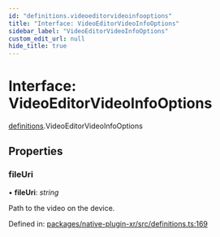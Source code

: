 ```yaml
---
id: "definitions.videoeditorvideoinfooptions"
title: "Interface: VideoEditorVideoInfoOptions"
sidebar_label: "VideoEditorVideoInfoOptions"
custom_edit_url: null
hide_title: true
---
```


# Interface: VideoEditorVideoInfoOptions

[definitions](../modules/definitions.md).VideoEditorVideoInfoOptions

## Properties

### fileUri

• **fileUri**: *string*

Path to the video on the device.

Defined in: [packages/native-plugin-xr/src/definitions.ts:169](https://github.com/xr3ngine/xr3ngine/blob/2d83606b6/packages/native-plugin-xr/src/definitions.ts#L169)
